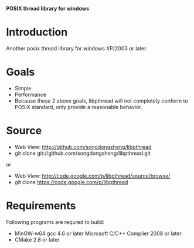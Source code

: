 **POSIX thread library for windows**

# Introduction #
Another posix thread library for windows XP/2003 or later.

# Goals #
  * Simple
  * Performance
  * Because these 2 above goals, libpthread will not completely conform
    to POSIX standard, only provide a reasonable behavior.

# Source #
  * Web View: http://github.com/songdongsheng/libpthread
  * git clone git://github.com/songdongsheng/libpthread.git

or

  * Web View: http://code.google.com/p/libpthread/source/browse/
  * git clone https://code.google.com/p/libpthread

# Requirements #
Following programs are requred to build:
  - MinGW-w64 gcc 4.6 or later
    Microsoft C/C++ Compiler 2008 or later
  - CMake 2.8 or later
